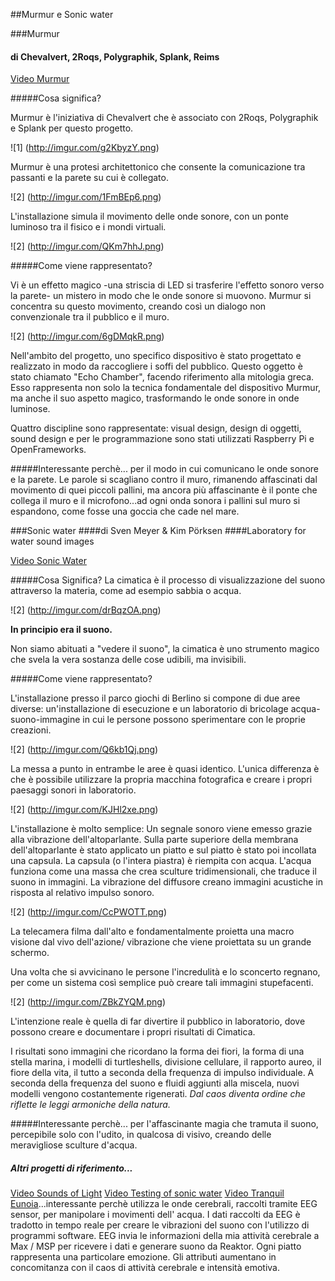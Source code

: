 ##Murmur e Sonic water 

###Murmur
#### di Chevalvert, 2Roqs, Polygraphik, Splank, Reims 

[Video Murmur](https://vimeo.com/67242728)

#####Cosa significa?

Murmur è l'iniziativa di Chevalvert che è associato con 2Roqs, Polygraphik e Splank per questo progetto.

![1] (http://imgur.com/g2KbyzY.png)

Murmur è una protesi architettonico che consente la comunicazione tra passanti e la parete su cui è collegato. 

![2] (http://imgur.com/1FmBEp6.png)

L'installazione simula il movimento delle onde sonore, con un ponte luminoso tra il fisico e i mondi virtuali. 

![2] (http://imgur.com/QKm7hhJ.png)

#####Come viene rappresentato?

Vi è un effetto magico -una striscia di LED si trasferire l'effetto sonoro verso la parete-  un mistero in modo 
che le onde sonore si muovono. Murmur si concentra su questo movimento, creando così un dialogo non convenzionale 
tra il pubblico e il muro.

![2] (http://imgur.com/6gDMqkR.png)

Nell'ambito del progetto, uno specifico dispositivo è stato progettato e realizzato in modo da raccogliere 
i soffi del pubblico. Questo oggetto è stato chiamato "Echo Chamber", facendo riferimento alla mitologia greca. 
Esso rappresenta non solo la tecnica fondamentale del dispositivo Murmur, ma anche il suo aspetto magico, 
trasformando le onde sonore in onde luminose.

Quattro discipline sono rappresentate: visual design, design di oggetti, sound design e per le programmazione 
sono stati utilizzati Raspberry Pi e OpenFrameworks. 

#####Interessante perchè...
per il modo in cui comunicano le onde sonore e la parete. Le parole si scagliano contro il muro, rimanendo affascinati dal movimento di quei piccoli pallini, ma ancora più affascinante è il ponte che collega il muro e il microfono...ad ogni onda sonora i pallini sul muro si espandono, come fosse una goccia che cade nel mare. 



###Sonic water 
####di Sven Meyer & Kim Pörksen
####Laboratory for water sound images

[Video Sonic Water](https://vimeo.com/68768890)

#####Cosa Significa?
La cimatica è il processo di visualizzazione del suono attraverso la materia, come ad esempio sabbia o acqua.

![2] (http://imgur.com/drBqzOA.png)

**In principio era il suono.**

Non siamo abituati a "vedere il suono", la cimatica è uno strumento magico che svela la vera sostanza delle cose udibili, ma invisibili.


#####Come viene rappresentato?

L'installazione presso il parco giochi di Berlino si compone di due aree diverse: un'installazione di esecuzione e un laboratorio di bricolage acqua-suono-immagine in cui le persone possono sperimentare con le proprie creazioni.

![2] (http://imgur.com/Q6kb1Qj.png)

La messa a punto in entrambe le aree è quasi identico. L'unica differenza è che è possibile utilizzare la propria macchina fotografica e creare i propri paesaggi sonori in laboratorio.

![2] (http://imgur.com/KJHl2xe.png)

L'installazione è molto semplice: Un segnale sonoro viene emesso grazie alla vibrazione dell'altoparlante. Sulla parte superiore della membrana dell'altoparlante è stato applicato un piatto e sul piatto è stato poi incollata una capsula. La capsula (o l'intera piastra) è riempita con acqua. 
L'acqua funziona come una massa che crea sculture tridimensionali, che traduce il suono in immagini. 
La vibrazione del diffusore creano immagini acustiche in risposta al relativo impulso sonoro.

![2] (http://imgur.com/CcPWOTT.png)

La telecamera filma dall'alto e fondamentalmente proietta una  macro visione dal vivo dell'azione/ vibrazione che viene proiettata su un grande schermo. 

Una volta che si avvicinano le persone l'incredulità e lo sconcerto regnano, per come un sistema così semplice può creare tali immagini stupefacenti. 

![2] (http://imgur.com/ZBkZYQM.png)

L'intenzione reale è quella di far divertire il pubblico in laboratorio, dove possono creare e documentare i propri risultati di Cimatica.


I risultati sono immagini che ricordano la forma dei fiori, la forma di una stella marina, i modelli di turtleshells, divisione cellulare, il rapporto aureo, il fiore della vita, il tutto a seconda della frequenza di impulso individuale.
A seconda della frequenza del suono e fluidi aggiunti alla miscela, nuovi modelli vengono costantemente rigenerati. *Dal caos diventa ordine che riflette le leggi armoniche della natura.*

#####Interessante perchè...
per l'affascinante magia che tramuta il suono, percepibile solo con l'udito, in qualcosa di visivo, creando delle meravigliose sculture d'acqua. 

##### Altri progetti di riferimento...
[Video Sounds of Light](https://vimeo.com/101457834)
[Video Testing of sonic water](https://vimeo.com/67579837)
[Video Tranquil](https://vimeo.com/69529503)
[Eunoia](http://www.thelisapark.com/#/eunoia)...interessante perchè utilizza le onde cerebrali, raccolti tramite EEG sensor, per manipolare i movimenti dell' acqua.  I dati raccolti da EEG è tradotto in tempo reale per creare le vibrazioni del suono con l'utilizzo di programmi software. EEG invia le informazioni della mia attività cerebrale a Max / MSP per ricevere i dati e generare suono da Reaktor. Ogni piatto rappresenta una particolare emozione. Gli attributi aumentano in concomitanza con il caos di attività cerebrale e intensità emotiva. 

